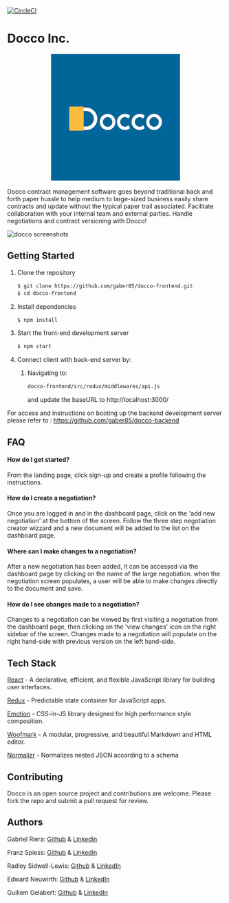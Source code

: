 [![CircleCI](https://circleci.com/gh/gaber85/docco-frontend.svg?style=svg)](https://circleci.com/gh/gaber85/docco-frontend)

# Docco Inc.
<p align="center">
<img alt="docco logo" src="https://github.com/gaber85/docco-frontend/blob/develop/extras/Docco%20Logo.png?raw=true" />
</p>

Docco contract management software goes beyond traditional back and forth paper hussle to help medium to large-sized business easily share contracts and update without the typical paper trail associated. Facilitate collaboration with your internal team and external parties. Handle negotiations and contract versioning with Docco!

<img alt="docco screenshots" src="https://github.com/gaber85/docco-frontend/blob/develop/extras/Docco%20Screenshots.png?raw=true" />

## Getting Started

1. Clone the repository

   ```bash
   $ git clone https://github.com/gaber85/docco-frontend.git
   $ cd docco-frontend
   ```

2. Install dependencies

   ```bash
   $ npm install
   ```

3. Start the front-end development server

   ```bash
   $ npm start
   ```

4. Connect client with back-end server by:

   1. Navigating to: 

      ```bash
      docco-frontend/src/redux/middlewares/api.js
      ```

      and update the baseURL to http://localhost:3000/

For access and instructions on booting up the backend development server please refer to : https://github.com/gaber85/docco-backend

## FAQ

#### How do I get started?

From the landing page, click sign-up and create a profile following the instructions.

#### How do I create a negotiation?

Once you are logged in and in the dashboard page, click on the 'add new negotiation' at the bottom of the screen. Follow the three step negotiation creator wizzard and a new document will be added to the list on the dashboard page.

#### Where can I make changes to a negotiation?

After a new negotiation has been added, it can be accessed via the dashboard page by clicking on the name of the large negotiation. when the negotiation screen populates, a user will be able to make changes directly to the document and save.

#### How do I see changes made to a negotiation?

Changes to a negotiation can be viewed by first visiting a negotiation from the dashboard page, then clicking on the 'view changes' icon on the right sidebar of the screen. Changes made to a negotiation will populate on the right hand-side with previous version on the left hand-side.

## Tech Stack

[React](https://github.com/facebook/react) - A declarative, efficient, and flexible JavaScript library for building user interfaces. 

[Redux](https://github.com/reduxjs/redux) - Predictable state container for JavaScript apps.

[Emotion](https://github.com/emotion-js/emotion) - CSS-in-JS library designed for high performance style composition.

[Woofmark](https://github.com/bevacqua/woofmark) - A modular, progressive, and beautiful Markdown and HTML editor.

[Normalizr](https://github.com/paularmstrong/normalizr) - Normalizes nested JSON according to a schema

## Contributing

Docco is an open source project and contributions are welcome. Please fork the repo and submit a pull request for review.

## Authors

Gabriel Riera: [Github](https://github.com/gaber85) & [LinkedIn](https://www.linkedin.com/in/griera/)

Franz Spiess: [Github](https://github.com/franzspiess) & [LinkedIn](https://www.linkedin.com/in/franz-spiess-a2a748160/)

Radley Sidwell-Lewis: [Github](https://github.com/radleylewis) & [LinkedIn](https://www.linkedin.com/in/rad-e-sidwell-lewis/)

Edward Neuwirth: [Github](https://github.com/EdwardNeuwirth) & [LinkedIn](https://www.linkedin.com/in/edward-neuwirth-33942631/)

Guillem Gelabert: [Github](https://github.com/guiglabs) & [LinkedIn](https://www.linkedin.com/in/guillem-gelabert-85b76617a/)

